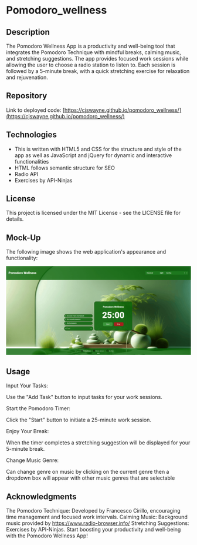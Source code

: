 # Pomodoro_wellness

## Description

The Pomodoro Wellness App is a productivity and well-being tool that integrates the Pomodoro Technique with mindful breaks, calming music, and stretching suggestions. The app provides focused work sessions while allowing the user to choose a radio station to listen to. Each session is followed by a 5-minute break, with a quick stretching exercise for relaxation and rejuvenation.

## Repository

Link to deployed code: [https://cjswayne.github.io/pomodoro_wellness/](https://cjswayne.github.io/pomodoro_wellness/)

## Technologies

 - This is written with HTML5 and CSS for the structure and style of the app as well as JavaScript and jQuery for dynamic and    interactive functionalities 
 - HTML follows semantic structure for SEO
 - Radio API
 - Exercises by API-Ninjas

## License

This project is licensed under the MIT License - see the LICENSE file for details.

## Mock-Up

The following image shows the web application's appearance and functionality:

![The Pomodoro Wellness webpage includes a pomodoro timer, a radio API function, and a modal with a exercise API.](./assets/images/search-thing.gif)


## Usage

Input Your Tasks:

Use the "Add Task" button to input tasks for your work sessions.

Start the Pomodoro Timer:

Click the "Start" button to initiate a 25-minute work session.

Enjoy Your Break:

When the timer completes a stretching suggestion will be displayed for your 5-minute break.

Change Music Genre:

Can change genre on music by clicking on the current genre then a dropdown box will appear with other music genres that are selectable

## Acknowledgments

The Pomodoro Technique: Developed by Francesco Cirillo, encouraging time management and focused work intervals.
Calming Music: Background music provided by https://www.radio-browser.info/
Stretching Suggestions: Exercises by API-Ninjas.
Start boosting your productivity and well-being with the Pomodoro Wellness App!
